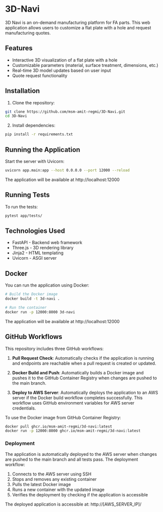 # 3D-Navi

3D Navi is an on-demand manufacturing platform for FA parts. This web application allows users to customize a flat plate with a hole and request manufacturing quotes.

## Features

- Interactive 3D visualization of a flat plate with a hole
- Customizable parameters (material, surface treatment, dimensions, etc.)
- Real-time 3D model updates based on user input
- Quote request functionality

## Installation

1. Clone the repository:
```bash
git clone https://github.com/msm-amit-regmi/3D-Navi.git
cd 3D-Navi
```

2. Install dependencies:
```bash
pip install -r requirements.txt
```

## Running the Application

Start the server with Uvicorn:
```bash
uvicorn app.main:app --host 0.0.0.0 --port 12000 --reload
```

The application will be available at http://localhost:12000

## Running Tests

To run the tests:
```bash
pytest app/tests/
```

## Technologies Used

- FastAPI - Backend web framework
- Three.js - 3D rendering library
- Jinja2 - HTML templating
- Uvicorn - ASGI server

## Docker

You can run the application using Docker:

```bash
# Build the Docker image
docker build -t 3d-navi .

# Run the container
docker run -p 12000:8000 3d-navi
```

The application will be available at http://localhost:12000

## GitHub Workflows

This repository includes three GitHub workflows:

1. **Pull Request Check**: Automatically checks if the application is running and endpoints are reachable when a pull request is created or updated.

2. **Docker Build and Push**: Automatically builds a Docker image and pushes it to the GitHub Container Registry when changes are pushed to the main branch.

3. **Deploy to AWS Server**: Automatically deploys the application to an AWS server if the Docker build workflow completes successfully. This workflow uses GitHub environment variables for AWS server credentials.

To use the Docker image from GitHub Container Registry:

```bash
docker pull ghcr.io/msm-amit-regmi/3d-navi:latest
docker run -p 12000:8000 ghcr.io/msm-amit-regmi/3d-navi:latest
```

### Deployment

The application is automatically deployed to the AWS server when changes are pushed to the main branch and all tests pass. The deployment workflow:

1. Connects to the AWS server using SSH
2. Stops and removes any existing container
3. Pulls the latest Docker image
4. Runs a new container with the updated image
5. Verifies the deployment by checking if the application is accessible

The deployed application is accessible at: http://[AWS_SERVER_IP]/
